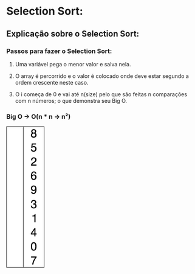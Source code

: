 # Selection Sort:

## Explicação sobre o Selection Sort:

### Passos para fazer o Selection Sort:

1. Uma variável pega o menor valor e salva nela.

2. O array é percorrido e o valor é colocado onde deve estar segundo a ordem crescente neste caso.

3. O i começa de 0 e vai até n(size) pelo que são feitas n comparações com n números; o que demonstra seu Big O.

### Big O -> O(n * n -> n²)

![gif do merge](gif/selection_sort.gif)